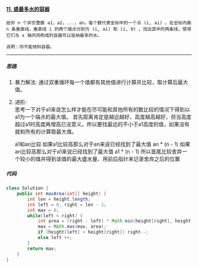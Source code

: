 
#### [11. 盛最多水的容器](https://leetcode-cn.com/problems/container-with-most-water/)

```
给你 n 个非负整数 a1，a2，...，an，每个数代表坐标中的一个点 (i, ai) 。在坐标内画 n 条垂直线，垂直线 i 的两个端点分别为 (i, ai) 和 (i, 0) 。找出其中的两条线，使得它们与 x 轴共同构成的容器可以容纳最多的水。

说明：你不能倾斜容器。
```

-----

##### 思路

1. 暴力解法: 通过双重循环每一个值都有其他值进行计算并比较，取计算后最大值。

2. 进阶:  
   思考一下对于a1来说怎么样才能在尽可能和其他所有的数比较的情况下得到以a1为一个端点的最大值。
   首先距离肯定是越远越好，高度越高越好，但当高度超过a1时高度再增高已没意义。所以要找最远的不小于a1高度的值，如果没有就和所有的计算取最大值。

   a1和an比较
   如果a1比较高那么对于an来说已经找到了最大值  an * (n - 1) 
   如果an比较高那么对于a1来说已经找到了最大值  a1 * (n - 1) 
   所以首尾比较舍弃一个较小的值并得到该值的最大盛水量、用前后指针来记录舍弃之后的位置



##### 代码

```java
class Solution {
    public int maxArea(int[] height) {
        int len = height.length;
        int left = 0, right = len - 1;
        int max = 0;
        while(left < right) {
            int area = (right - left) * Math.min(height[right], height[left]);
            max = Math.max(max, area);
            if (height[left] > height[right]) right--;
            else left ++;
        }
        return max;
    }
}
```